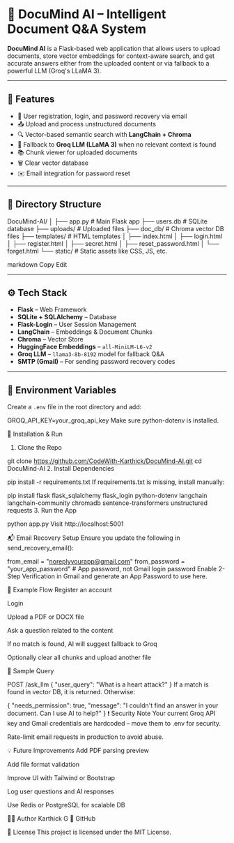 # 📄 DocuMind AI – Intelligent Document Q&A System

**DocuMind AI** is a Flask-based web application that allows users to upload documents, store vector embeddings for context-aware search, and get accurate answers either from the uploaded content or via fallback to a powerful LLM (Groq's LLaMA 3).

---

## 🚀 Features

- 🔐 User registration, login, and password recovery via email
- 📤 Upload and process unstructured documents
- 🔍 Vector-based semantic search with **LangChain + Chroma**
- 🧠 Fallback to **Groq LLM (LLaMA 3)** when no relevant context is found
- 📚 Chunk viewer for uploaded documents
- 🗑️ Clear vector database
- ✉️ Email integration for password reset

---

## 📁 Directory Structure

DocuMind-AI/
│
├── app.py # Main Flask app
├── users.db # SQLite database
├── uploads/ # Uploaded files
├── doc_db/ # Chroma vector DB files
├── templates/ # HTML templates
│ ├── index.html
│ ├── login.html
│ ├── register.html
│ ├── secret.html
│ ├── reset_password.html
│ └── forget.html
└── static/ # Static assets like CSS, JS, etc.

markdown
Copy
Edit

---

## ⚙️ Tech Stack

- **Flask** – Web Framework
- **SQLite + SQLAlchemy** – Database
- **Flask-Login** – User Session Management
- **LangChain** – Embeddings & Document Chunks
- **Chroma** – Vector Store
- **HuggingFace Embeddings** – `all-MiniLM-L6-v2`
- **Groq LLM** – `llama3-8b-8192` model for fallback Q&A
- **SMTP (Gmail)** – For sending password recovery codes

---

## 🔑 Environment Variables

Create a `.env` file in the root directory and add:

GROQ_API_KEY=your_groq_api_key
Make sure python-dotenv is installed.

🔧 Installation & Run
1. Clone the Repo

git clone https://github.com/CodeWith-Karthick/DocuMind-AI.git
cd DocuMind-AI
2. Install Dependencies

pip install -r requirements.txt
If requirements.txt is missing, install manually:


pip install flask flask_sqlalchemy flask_login python-dotenv langchain langchain-community chromadb sentence-transformers unstructured requests
3. Run the App

python app.py
Visit http://localhost:5001

📬 Email Recovery Setup
Ensure you update the following in send_recovery_email():


from_email = "noreplyyourapp@gmail.com"
from_password = "your_app_password"  # App password, not Gmail login password
Enable 2-Step Verification in Gmail and generate an App Password to use here.

🧪 Example Flow
Register an account

Login

Upload a PDF or DOCX file

Ask a question related to the content

If no match is found, AI will suggest fallback to Groq

Optionally clear all chunks and upload another file

📄 Sample Query

POST /ask_llm
{
  "user_query": "What is a heart attack?"
}
If a match is found in vector DB, it is returned. Otherwise:


{
  "needs_permission": true,
  "message": "I couldn't find an answer in your document. Can I use AI to help?"
}
❗ Security Note
Your current Groq API key and Gmail credentials are hardcoded – move them to .env for security.

Rate-limit email requests in production to avoid abuse.

💡 Future Improvements
Add PDF parsing preview

Add file format validation

Improve UI with Tailwind or Bootstrap

Log user questions and AI responses

Use Redis or PostgreSQL for scalable DB

🧑‍💻 Author
Karthick G
🔗 GitHub

📜 License
This project is licensed under the MIT License.
